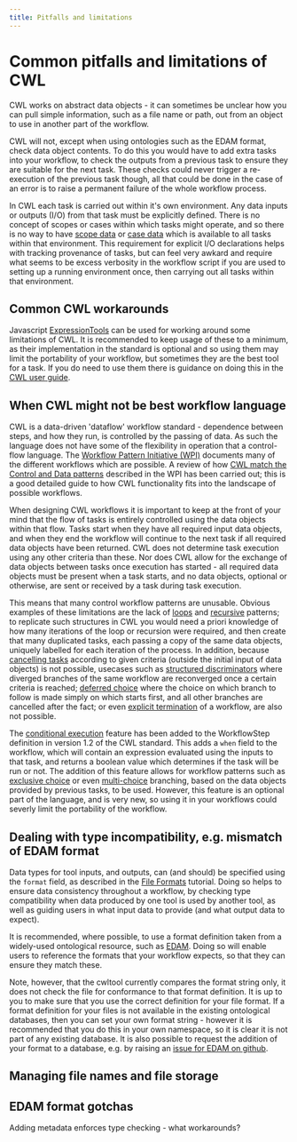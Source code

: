 ```yaml
---
title: Pitfalls and limitations
---
```


# Common pitfalls and limitations of CWL

CWL works on abstract data objects - it can sometimes be unclear how you can pull simple information, such as a file name or path, out from an object to use in another part of the workflow.

CWL will not, except when using ontologies such as the EDAM format, check data object contents. To do this you would have to add extra tasks into your workflow, to check the outputs from a previous task to ensure they are suitable for the next task. These checks could never trigger a re-execution of the previous task though, all that could be done in the case of an error is to raise a permanent failure of the whole workflow process.

In CWL each task is carried out within it's own environment. Any data inputs or outputs (I/O) from that task must be explicitly defined. There is no concept of scopes or cases within which tasks might operate, and so there is no way to have [scope data](http://www.workflowpatterns.com/patterns/data/visibility/wdp3.php) or [case data](http://www.workflowpatterns.com/patterns/data/visibility/wdp5.php) which is available to all tasks within that environment. This requirement for explicit I/O declarations helps with tracking provenance of tasks, but can feel very awkard and require what seems to be excess verbosity in the workflow script if you are used to setting up a running environment once, then carrying out all tasks within that environment.

## Common CWL workarounds

Javascript [ExpressionTools](https://www.commonwl.org/v1.2/Workflow.html#Expressions_(Optional)) can be used for working around some limitations of CWL. It is recommended to keep usage of these to a minimum, as their implementation in the standard is optional and so using them may limit the portability of your workflow, but sometimes they are the best tool for a task. If you do need to use them there is guidance on doing this in the [CWL user guide](https://www.commonwl.org/user_guide/13-expressions/index.html).

## When CWL might not be best workflow language

CWL is a data-driven 'dataflow' workflow standard - dependence between steps, and how they run, is controlled by the passing of data. As such the language does not have some of the flexibility in operation that a control-flow language. The [Workflow Pattern Initiative (WPI)](http://www.workflowpatterns.com/) documents many of the different workflows which are possible. A review of how [CWL match the Control and Data patterns](https://github.com/common-workflow-library/cwl-patterns/tree/master/workflow_patterns_initiative) described in the WPI has been carried out; this is a good detailed guide to how CWL functionality fits into the landscape of possible workflows. 

When designing CWL workflows it is important to keep at the front of your mind that the flow of tasks is entirely controlled using the data objects within that flow. Tasks start when they have all required input data objects, and when they end the workflow will continue to the next task if all required data objects have been returned. CWL does not determine task execution using any other criteria than these. Nor does CWL allow for the exchange of data objects between tasks once execution has started - all required data objects must be present when a task starts, and no data objects, optional or otherwise, are sent or received by a task during task execution.

This means that many control workflow patterns are unusable. Obvious examples of these limitations are the lack of [loops](http://www.workflowpatterns.com/patterns/control/new/wcp21.php) and [recursive](http://www.workflowpatterns.com/patterns/control/new/wcp22.php) patterns; to replicate such structures in CWL you would need a priori knowledge of how many iterations of the loop or recursion were required, and then create that many duplicated tasks, each passing a copy of the same data objects, uniquely labelled for each iteration of the process. In addition, because [cancelling tasks](http://www.workflowpatterns.com/patterns/control/cancellation/wcp19.php) according to given criteria (outside the initial input of data objects) is not possible, usecases such as [structured discriminators](http://www.workflowpatterns.com/patterns/control/advanced_branching/wcp9.php) where diverged branches of the same workflow are reconverged once a certain criteria is reached; [deferred choice](http://www.workflowpatterns.com/patterns/control/state/wcp16.php) where the choice on which branch to follow is made simply on which starts first, and all other branches are cancelled after the fact; or even [explicit termination](http://www.workflowpatterns.com/patterns/control/new/wcp43.php) of a workflow, are also not possible.

The [conditional execution](https://www.commonwl.org/v1.2/Workflow.html#Conditional_execution_(Optional)) feature has been added to the WorkflowStep definition in version 1.2 of the CWL standard. This adds a `when` field to the workflow, which will contain an expression evaluated using the inputs to that task, and returns a boolean value which determines if the task will be run or not. The addition of this feature allows for workflow patterns such as [exclusive choice](http://www.workflowpatterns.com/patterns/control/basic/wcp4.php) or even [multi-choice](http://www.workflowpatterns.com/patterns/control/advanced_branching/wcp6.php) branching, based on the data objects provided by previous tasks, to be used. However, this feature is an optional part of the language, and is very new, so using it in your workflows could severly limit the portability of the workflow.

## Dealing with type incompatibility, e.g. mismatch of EDAM format

Data types for tool inputs, and outputs, can (and should) be specified using the `format` field, as described in the [File Formats](https://www.commonwl.org/user_guide/16-file-formats/) tutorial. Doing so helps to ensure data consistency throughout a workflow, by checking type compatibility when data produced by one tool is used by another tool, as well as guiding users in what input data to provide (and what output data to expect). 

It is recommended, where possible, to use a format definition taken from a widely-used ontological resource, such as [EDAM](http://edamontology.org). Doing so will enable users to reference the formats that your workflow expects, so that they can ensure they match these.

Note, however, that the cwltool currently compares the format string only, it does not check the file for conformance to that format definition. It is up to you to make sure that you use the correct definition for your file format. If a format definition for your files is not available in the existing ontological databases, then you can set your own format string - however it is recommended that you do this in your own namespace, so it is clear it is not part of any existing database. It is also possible to request the addition of your format to a database, e.g. by raising an [issue for EDAM on github](https://github.com/edamontology/edamontology/issues).

## Managing file names and file storage


## EDAM format gotchas

Adding metadata enforces type checking  - what workarounds?

